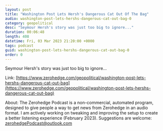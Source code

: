 ```yaml
---
layout: post
title: "Washington Post Lets Hersh's Dangerous Cat Out Of The Bag"
audio: washington-post-lets-hershs-dangerous-cat-out-bag-0
category: geopolitical
desc: "Seymour Hersh's story was just too big to ignore..."
duration: 00:06:48
length: 408
datetime: Fri, 03 Mar 2023 21:20:00 +0000
tags: podcast
guid: washington-post-lets-hershs-dangerous-cat-out-bag-0
order: 0
---
```

Seymour Hersh's story was just too big to ignore...

Link: [https://www.zerohedge.com/geopolitical/washington-post-lets-hershs-dangerous-cat-out-bag](https://www.zerohedge.com/geopolitical/washington-post-lets-hershs-dangerous-cat-out-bag)

About: The Zerohedge Podcast is a non-commercial, automated program, designed to give people a way to get news from Zerohedge in an audio format.  I am actively working on tweaking and improving the setup to create a better listening experience (February 2023).  Suggestions are welcome: [zerohedgePodcast@outlook.com](mailto:zerohedgePodcast@outlook.com)